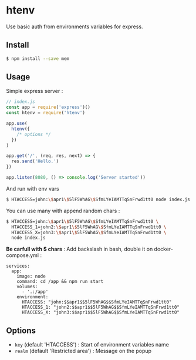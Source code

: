 # htenv

Use basic auth from environments variables for express.

## Install

```bash
$ npm install --save mem
```

## Usage

Simple express server :

```javascript
// index.js
const app = require('express')()
const htenv = require('htenv')

app.use(
  htenv({
    /* options */
  })
)

app.get('/', (req, res, next) => {
  res.send('Hello.')
})

app.listen(8080, () => console.log('Server started'))
```

And run with env vars

```bash
$ HTACCESS=john:\$apr1\$5lF5WhAG\$SfmLYeIAMTTqSnFrwd1tt0 node index.js
```

You can use many with append random chars :

```bash
$ HTACCESS=john:\$apr1\$5lF5WhAG\$SfmLYeIAMTTqSnFrwd1tt0 \
  HTACCESS_1=john2:\$apr1\$5lF5WhAG\$SfmLYeIAMTTqSnFrwd1tt0 \
  HTACCESS_X=john3:\$apr1\$5lF5WhAG\$SfmLYeIAMTTqSnFrwd1tt0 \
  node index.js
```

**Be carfull with \$ chars** : Add backslash in bash, double it on docker-compose.yml :

```
services:
  app:
    image: node
    command: cd /app && npm run start
    volumes:
      - '.:/app'
    environment:
      HTACCESS: "john:$$apr1$$5lF5WhAG$$SfmLYeIAMTTqSnFrwd1tt0"
      HTACCESS_1: "john2:$$apr1$$5lF5WhAG$$SfmLYeIAMTTqSnFrwd1tt0"
      HTACCESS_X: "john3:$$apr1$$5lF5WhAG$$SfmLYeIAMTTqSnFrwd1tt0"
```

## Options

- `key` (default 'HTACCESS') : Start of environment variables name
- `realm` (default 'Restricted area') : Message on the popup
